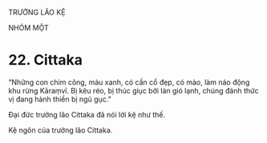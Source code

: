 TRƯỞNG LÃO KỆ

NHÓM MỘT

# 22. Cittaka

“Những con chim công, màu xanh, có cần cổ đẹp, có mào, làm náo động khu rừng Kāraṃvī. Bị kêu réo, bị thúc giục bởi làn gió lạnh, chúng đánh thức vị đang hành thiền bị ngủ gục.”

Đại đức trưởng lão Cittaka đã nói lời kệ như thế.

Kệ ngôn của trưởng lão Cittaka.
